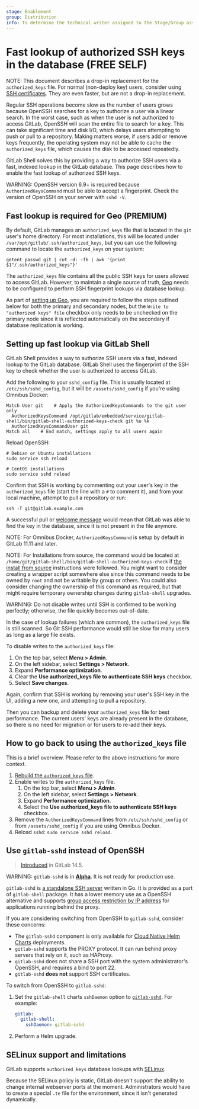 ```yaml
---
stage: Enablement
group: Distribution
info: To determine the technical writer assigned to the Stage/Group associated with this page, see https://about.gitlab.com/handbook/engineering/ux/technical-writing/#assignments
---
```


# Fast lookup of authorized SSH keys in the database **(FREE SELF)**

NOTE:
This document describes a drop-in replacement for the
`authorized_keys` file. For normal (non-deploy key) users, consider using
[SSH certificates](ssh_certificates.md). They are even faster, but are not a
drop-in replacement.

Regular SSH operations become slow as the number of users grows because OpenSSH
searches for a key to authorize a user via a linear search. In the worst case,
such as when the user is not authorized to access GitLab, OpenSSH will scan the
entire file to search for a key. This can take significant time and disk I/O,
which delays users attempting to push or pull to a repository. Making
matters worse, if users add or remove keys frequently, the operating system may
not be able to cache the `authorized_keys` file, which causes the disk to be
accessed repeatedly.

GitLab Shell solves this by providing a way to authorize SSH users via a fast,
indexed lookup in the GitLab database. This page describes how to enable the fast
lookup of authorized SSH keys.

WARNING:
OpenSSH version 6.9+ is required because `AuthorizedKeysCommand` must be
able to accept a fingerprint. Check the version of OpenSSH on your server with `sshd -V`.

## Fast lookup is required for Geo **(PREMIUM)**

By default, GitLab manages an `authorized_keys` file that is located in the
`git` user's home directory. For most installations, this will be located under
`/var/opt/gitlab/.ssh/authorized_keys`, but you can use the following command to locate the `authorized_keys` on your system:

```shell
getent passwd git | cut -d: -f6 | awk '{print $1"/.ssh/authorized_keys"}'
```

The `authorized_keys` file contains all the public SSH keys for users allowed to access GitLab. However, to maintain a
single source of truth, [Geo](../geo/index.md) needs to be configured to perform SSH fingerprint
lookups via database lookup.

As part of [setting up Geo](../geo/index.md#setup-instructions),
you are required to follow the steps outlined below for both the primary and
secondary nodes, but the `Write to "authorized keys" file` checkbox
only needs to be unchecked on the primary node since it is reflected
automatically on the secondary if database replication is working.

## Setting up fast lookup via GitLab Shell

GitLab Shell provides a way to authorize SSH users via a fast, indexed lookup
to the GitLab database. GitLab Shell uses the fingerprint of the SSH key to
check whether the user is authorized to access GitLab.

Add the following to your `sshd_config` file. This is usually located at
`/etc/ssh/sshd_config`, but it will be `/assets/sshd_config` if you're using
Omnibus Docker:

```plaintext
Match User git    # Apply the AuthorizedKeysCommands to the git user only
  AuthorizedKeysCommand /opt/gitlab/embedded/service/gitlab-shell/bin/gitlab-shell-authorized-keys-check git %u %k
  AuthorizedKeysCommandUser git
Match all    # End match, settings apply to all users again
```

Reload OpenSSH:

```shell
# Debian or Ubuntu installations
sudo service ssh reload

# CentOS installations
sudo service sshd reload
```

Confirm that SSH is working by commenting out your user's key in the `authorized_keys`
file (start the line with a `#` to comment it), and from your local machine, attempt to pull a repository or run:

```shell
ssh -T git@gitlab.example.com
```

A successful pull or [welcome message](../../ssh/index.md#verify-that-you-can-connect) would mean that GitLab was able to find the key in the database,
since it is not present in the file anymore.

NOTE:
For Omnibus Docker, `AuthorizedKeysCommand` is setup by default in
GitLab 11.11 and later.

NOTE:
For Installations from source, the command would be located at
`/home/git/gitlab-shell/bin/gitlab-shell-authorized-keys-check` if [the install from source](../../install/installation.md#install-gitlab-shell) instructions were followed.
You might want to consider creating a wrapper script somewhere else since this command needs to be
owned by `root` and not be writable by group or others. You could also consider changing the ownership of this command
as required, but that might require temporary ownership changes during `gitlab-shell` upgrades.

WARNING:
Do not disable writes until SSH is confirmed to be working
perfectly; otherwise, the file quickly becomes out-of-date.

In the case of lookup failures (which are common), the `authorized_keys`
file is still scanned. So Git SSH performance would still be slow for many
users as long as a large file exists.

To disable writes to the `authorized_keys` file:

1. On the top bar, select **Menu > Admin**.
1. On the left sidebar, select **Settings > Network**.
1. Expand **Performance optimization**.
1. Clear the **Use authorized_keys file to authenticate SSH keys** checkbox.
1. Select **Save changes**.

Again, confirm that SSH is working by removing your user's SSH key in the UI,
adding a new one, and attempting to pull a repository.

Then you can backup and delete your `authorized_keys` file for best performance.
The current users' keys are already present in the database, so there is no need for migration
or for users to re-add their keys.

## How to go back to using the `authorized_keys` file

This is a brief overview. Please refer to the above instructions for more context.

1. [Rebuild the `authorized_keys` file](../raketasks/maintenance.md#rebuild-authorized_keys-file).
1. Enable writes to the `authorized_keys` file.
   1. On the top bar, select **Menu > Admin**.
   1. On the left sidebar, select **Settings > Network**.
   1. Expand **Performance optimization**.
   1. Select the **Use authorized_keys file to authenticate SSH keys** checkbox.
1. Remove the `AuthorizedKeysCommand` lines from `/etc/ssh/sshd_config` or from `/assets/sshd_config` if you are using Omnibus Docker.
1. Reload `sshd`: `sudo service sshd reload`.

## Use `gitlab-sshd` instead of OpenSSH

> [Introduced](https://gitlab.com/gitlab-org/gitlab/-/issues/299109) in GitLab 14.5.

WARNING:
`gitlab-sshd` is in [**Alpha**](https://about.gitlab.com/handbook/product/gitlab-the-product/#alpha-beta-ga).
It is not ready for production use.

`gitlab-sshd` is [a standalone SSH server](https://gitlab.com/gitlab-org/gitlab-shell/-/tree/main/internal/sshd)
 written in Go. It is provided as a part of `gitlab-shell` package. It has a lower memory
 use as a OpenSSH alternative and supports
 [group access restriction by IP address](../../user/group/index.md) for applications
 running behind the proxy.

If you are considering switching from OpenSSH to `gitlab-sshd`, consider these concerns:

- The `gitlab-sshd` component is only available for
  [Cloud Native Helm Charts](https://docs.gitlab.com/charts/) deployments.
- `gitlab-sshd` supports the PROXY protocol. It can run behind proxy servers that rely
  on it, such as HAProxy.
- `gitlab-sshd` does not share a SSH port with the system administrator's OpenSSH,
  and requires a bind to port 22.
- `gitlab-sshd` **does not** support SSH certificates.

To switch from OpenSSH to `gitlab-sshd`:

1. Set the `gitlab-shell` charts `sshDaemon` option to
   [`gitlab-sshd`](https://docs.gitlab.com/charts/charts/gitlab/gitlab-shell/index.html#installation-command-line-options).
   For example:

   ```yaml
   gitlab:
     gitlab-shell:
       sshDaemon: gitlab-sshd
   ```

1. Perform a Helm upgrade.

## SELinux support and limitations

GitLab supports `authorized_keys` database lookups with [SELinux](https://en.wikipedia.org/wiki/Security-Enhanced_Linux).

Because the SELinux policy is static, GitLab doesn't support the ability to change
internal webserver ports at the moment. Administrators would have to create a special `.te`
file for the environment, since it isn't generated dynamically.
